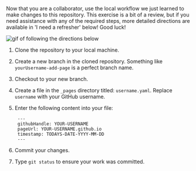 Now that you are a collaborator, use the local workflow we just learned to make changes to this repository. This exercise is a bit of a review, but if you need assistance with any of the required steps, more detailed directions are available in 'I need a refresher' below! Good luck!

![gif of following the directions below](../images/gifs/github-cli/clone-class-repo.gif)

1. Clone the repository to your local machine.
1. Create a new branch in the cloned repository. Something like `yourUsername-add-page` is a perfect branch name.
1. Checkout to your new branch.
1. Create a file in the `_pages` directory titled: `username.yaml`. Replace `username` with your GitHub username.
1. Enter the following content into your file:

        ---
        githubHandle: YOUR-USERNAME
        pageUrl: YOUR-USERNAME.github.io
        timestamp: TODAYS-DATE-YYYY-MM-DD
        ---


1. Commit your changes.
1. Type `git status` to ensure your work was committed.
